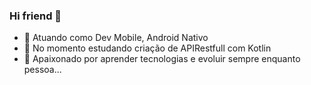 ### Hi friend 👋

<!--
**danilovalerio/DaniloValerio** is a ✨ _special_ ✨ repository because its `README.md` (this file) appears on your GitHub profile. -->

- 🔭 Atuando como Dev Mobile, Android Nativo
- 🌱 No momento estudando criação de APIRestfull com Kotlin
- 💬 Apaixonado por aprender tecnologias e evoluir sempre enquanto pessoa... 

